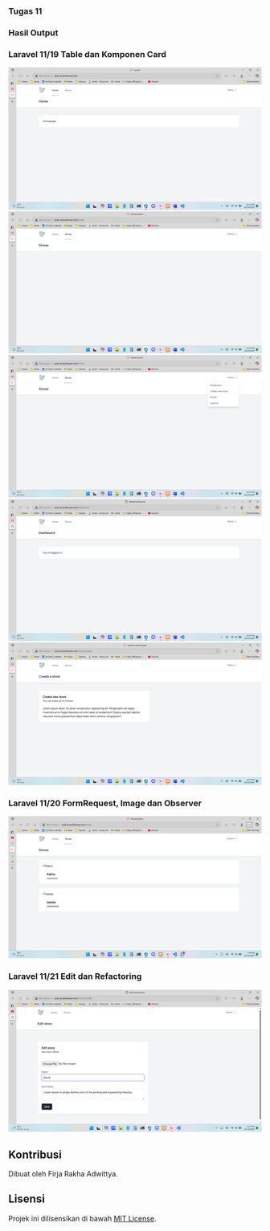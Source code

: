 ### Tugas 11

### Hasil Output

### Laravel 11/19 Table dan Komponen Card
![Laravel 11/19 Table dan Komponen Card](../screenshots/Picture1.png)
![Laravel 11/19 Table dan Komponen Card](../screenshots/Picture2.png)
![Laravel 11/19 Table dan Komponen Card](../screenshots/Picture3.png)
![Laravel 11/19 Table dan Komponen Card](../screenshots/Picture4.png)
![Laravel 11/19 Table dan Komponen Card](../screenshots/Picture5.png)

### Laravel 11/20 FormRequest, Image dan Observer
![Laravel 11/20 FormRequest, Image dan Observer](../screenshots/Picture6.png)

### Laravel 11/21 Edit dan Refactoring
![Laravel 11/21 Edit dan Refactoring](../screenshots/Picture7.png)

## Kontribusi

Dibuat oleh Firja Rakha Adwittya.

## Lisensi

Projek ini dilisensikan di bawah [MIT License](LICENSE).